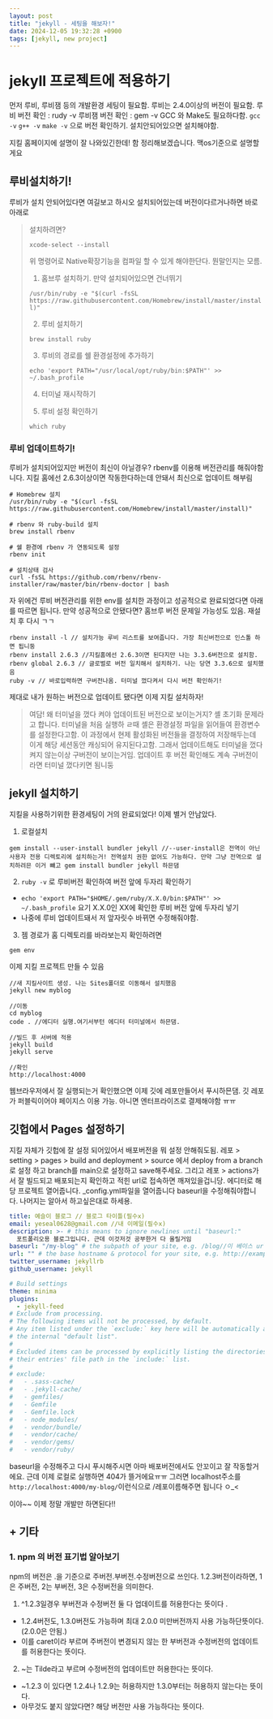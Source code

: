 ```yaml
---
layout: post
title: "jekyll - 세팅을 해보자!"
date: 2024-12-05 19:32:28 +0900
tags: [jekyll, new project]
---
```


# jekyll 프로젝트에 적용하기

먼저 루비, 루비잼 등의 개발환경 세팅이 필요함.
루비는 2.4.0이상의 버전이 필요함.
루비 버전 확인 : rudy -v
루비잼 버전 확인 : gem -v
GCC 와 Make도 필요하다함.
`gcc -v`
`g++ -v`
`make -v`
으로 버전 확인하기. 설치안되어있으면 설치해야함.

지킬 홈페이지에 설명이 잘 나와있긴한데! 함 정리해보겠습니다.
맥os기준으로 설명할게요

## 루비설치하기!

루비가 설치 안되어있다면 여길보고 하시오 설치되어있는데 버전이다르거나하면 바로아래로

> 설치하려면?
>
> `xcode-select --install`
>
> 위 명령어로 Native확장기능을 컴파일 할 수 있게 해야한단다. 뭔말인지는 모름.
>
> 1. 홈브루 설치하기. 만약 설치되어있으면 건너뛰기
>
> `/usr/bin/ruby -e "$(curl -fsSL https://raw.githubusercontent.com/Homebrew/install/master/install)"`
>
> 2. 루비 설치하기
>
> `brew install ruby`
>
> 3. 루비의 경로를 쉘 환경설정에 추가하기
>
> `echo 'export PATH="/usr/local/opt/ruby/bin:$PATH"' >> ~/.bash_profile`
>
> 4. 터미널 재시작하기
>
> 5. 루비 설정 확인하기
>
> `which ruby`

### 루비 업데이트하기!

루비가 설치되어있지만 버전이 최신이 아닐경우?
rbenv를 이용해 버전관리를 해줘야함니다.
지킬 홈에선 2.6.3이상이면 작동한다하는데 안돼서 최신으로 업데이트 해부림

```
# Homebrew 설치
/usr/bin/ruby -e "$(curl -fsSL https://raw.githubusercontent.com/Homebrew/install/master/install)"

# rbenv 와 ruby-build 설치
brew install rbenv

# 쉘 환경에 rbenv 가 연동되도록 설정
rbenv init

# 설치상태 검사
curl -fsSL https://github.com/rbenv/rbenv-installer/raw/master/bin/rbenv-doctor | bash
```

자 위에건 루비 버전관리를 위한 env를 설치한 과정이고 성공적으로 완료되었다면 아래를 따르면 됩니다. 만약 성공적으로 안됐다면? 홈브루 버전 문제일 가능성도 있음. 재설치 후 다시 ㄱㄱ

```
rbenv install -l // 설치가능 루비 리스트를 보여줍니다. 가장 최신버전으로 인스톨 하면 됩니둥
rbenv install 2.6.3 //지킬홈에선 2.6.3이면 된다지만 나는 3.3.6버전으로 설치함.
rbenv global 2.6.3 // 글로벌로 버전 일치해서 설치하기. 나는 당연 3.3.6으로 설치했음
ruby -v // 바로입력하면 구버전나옴. 터미널 껐다켜서 다시 버전 확인하기!
```

제대로 내가 원하는 버전으로 업데이트 됐다면 이제 지킬 설치하자!

> 여담! 왜 터미널을 껐다 켜야 업데이트된 버전으로 보이는거지?
> 셸 초기화 문제라고 합니다.
> 터미널을 처음 실행하 ㄹ때 셸은 환경설정 파일을 읽어들여 환경변수를 설정한다고함. 이 과정에서 현제 활성화된 버전들을 결정하여 저장해두는데 이게 해당 세션동안 캐싱되어 유지된다고함. 그래서 업데이트해도 터미널을 껐다켜지 않는이상 구버전이 보이는거임. 업데이트 후 버전 확인해도 계속 구버전이라면 터미널 껐다키면 됨니둥

## jekyll 설치하기

지킬을 사용하기위한 환경세팅이 거의 완료되었다! 이제 별거 안남았다.

1. 로컬설치

```
gem install --user-install bundler jekyll //--user-install은 전역이 아닌 사용자 전용 디렉토리에 설치하는거! 전역설치 권한 없어도 가능하다. 만약 그냥 전역으로 설치하려믄 이거 뺴고 gem install bundler jekyll 하믄댐
```

2. `ruby -v` 로 루비버전 확인하여 버전 앞에 두자리 확인하기

- `echo 'export PATH="$HOME/.gem/ruby/X.X.0/bin:$PATH"' >> ~/.bash_profile`
  요기 X.X.0인 XX에 확인한 루비 버전 앞에 두자리 넣기
- 나중에 루비 업데이트돼서 저 앞자릿수 바뀌면 수정해줘야함.

3. 젬 경로가 홈 디렉토리를 바라보는지 확인하려면

```
gem env
```

이제 지킬 프로젝트 만들 수 있음

```
//새 지킬사이트 생성. 나는 Sites폴더로 이동해서 설치했음
jekyll new myblog

//이동
cd myblog
code . //에디터 실행.여기서부턴 에디터 터미널에서 하믄댐.

//빌드 후 서버에 적용
jekyll build
jekyll serve

//확인
http://localhost:4000
```

웹브라우저에서 잘 실행되는거 확인했으면 이제 깃에 레포만들어서 푸시하믄댐.
깃 레포가 퍼블릭이어야 페이지스 이용 가능. 아니면 엔터프라이즈로 결제해야함 ㅠㅠ

## 깃헙에서 Pages 설정하기

지킬 자체가 깃헙에 잘 설정 되어있어서 배포버전을 뭐 설정 안해줘도됨.
레포 > setting > pages > build and deployment > source
에서 deploy from a branch로 설정 하고
branch를 main으로 설정하고 save해주세요.
그리고
레포 > actions가서 잘 빌드되고 배포되는지 확인하고 적힌 url로 접속하면 깨져있을겁니당.
에디터로 해당 프로젝트 열어줍니다.
\_config.yml파일을 열어줍니다 baseurl을 수정해줘야합니다. 나머지는 알아서 하고싶은대로 하세용.

```yml
title: 예슬이 블로그 // 블로그 타이틀(필수x)
email: yeseal0628@gmail.com //내 이메일(필수x)
description: >- # this means to ignore newlines until "baseurl:"
  포트폴리오용 블로그입니다. 근데 이것저것 공부한거 다 올릴거임
baseurl: "/my-blog" # the subpath of your site, e.g. /blog//이 베이스 url을 내 레포이름으로 해주세용
url: "" # the base hostname & protocol for your site, e.g. http://example.com
twitter_username: jekyllrb
github_username: jekyll

# Build settings
theme: minima
plugins:
  - jekyll-feed
# Exclude from processing.
# The following items will not be processed, by default.
# Any item listed under the `exclude:` key here will be automatically added to
# the internal "default list".
#
# Excluded items can be processed by explicitly listing the directories or
# their entries' file path in the `include:` list.
#
# exclude:
#   - .sass-cache/
#   - .jekyll-cache/
#   - gemfiles/
#   - Gemfile
#   - Gemfile.lock
#   - node_modules/
#   - vendor/bundle/
#   - vendor/cache/
#   - vendor/gems/
#   - vendor/ruby/
```

baseurl을 수정해주고 다시 푸시해주시면 아마 배포버전에서도 안꼬이고 잘 작동할거에요.
근데 이제 로컬로 실행하면 404가 뜰거에요ㅠㅠ 그러면 localhost주소를
`http://localhost:4000/my-blog/`이런식으로 /레포이름해주면 됩니다 ㅇ\_<

이야~~ 이제 정말 개발만 하면된다!!

## + 기타

### 1. npm 의 버전 표기법 알아보기

npm의 버전은 .을 기준으로 주버전.부버전.수정버전으로 쓰인다.
1.2.3버전이라하면, 1은 주버전, 2는 부버전, 3은 수정버전을 의미한다.

1. ^1.2.3일경우 부버전과 수정버전 둘 다 업데이트를 허용한다는 뜻이다 .

- 1.2.4버전도, 1.3.0버전도 가능하며 최대 2.0.0 미만버전까지 사용 가능하단뜻이다. (2.0.0은 안됨.)
- 이를 caret이라 부르며 주버전이 변경되지 않는 한 부버전과 수정버전의 업데이트를 허용한다는 뜻이다.

2. ~는 Tilde라고 부르며 수정버전의 업데이트만 허용한다는 뜻이다.

- ~1.2.3 이 있다면 1.2.4나 1.2.9는 허용하지만 1.3.0부터는 허용하지 않는다는 뜻이다.
- 아무것도 붙지 않았다면? 해당 버전만 사용 가능하다는 뜻이다.
